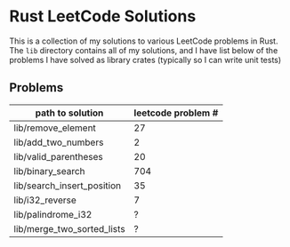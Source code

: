 # Rust LeetCode Solutions

This is a collection of my solutions to various LeetCode problems in Rust. The `lib` directory contains all of my solutions, and I have list below of the problems I have solved as library crates (typically so I can write unit tests)

## Problems


| path to solution      | leetcode problem # |
| ----------- | ----------- |
| lib/remove_element      | 27       |
| lib/add_two_numbers |   2      |
| lib/valid_parentheses |   20      |
| lib/binary_search |   704      |
| lib/search_insert_position |   35      |
| lib/i32_reverse |   7      |
| lib/palindrome_i32 |   ?      |
| lib/merge_two_sorted_lists |   ?      |


